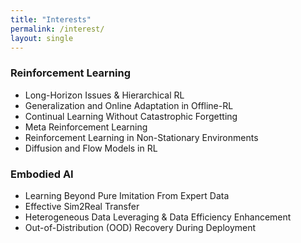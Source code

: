 ```yaml
---
title: "Interests"
permalink: /interest/
layout: single
---
```


### Reinforcement Learning

- Long-Horizon Issues & Hierarchical RL
- Generalization and Online Adaptation in Offline-RL
- Continual Learning Without Catastrophic Forgetting
- Meta Reinforcement Learning
- Reinforcement Learning in Non-Stationary Environments
- Diffusion and Flow Models in RL

### Embodied AI

- Learning Beyond Pure Imitation From Expert Data
- Effective Sim2Real Transfer
- Heterogeneous Data Leveraging & Data Efficiency Enhancement
- Out-of-Distribution (OOD) Recovery During Deployment
